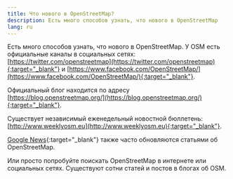 ```yaml
---
title: Что нового в OpenStreetMap?
description: Есть много способов узнать, что нового в OpenStreetMap
lang: ru
---
```


Есть много способов узнать, что нового в OpenStreetMap. У OSM есть официальные каналы в социальных сетях: [https://twitter.com/openstreetmap](https://twitter.com/openstreetmap){:target="_blank"} и [https://www.facebook.com/OpenStreetMap/](https://www.facebook.com/OpenStreetMap/){:target="_blank"}.

Официальный блог находится по адресу [https://blog.openstreetmap.org/](https://blog.openstreetmap.org/){:target="_blank"}.

Существует независимый еженедельный новостной бюллетень: [http://www.weeklyosm.eu](http://www.weeklyosm.eu){:target="_blank"}.

[Google News](https://news.google.com/news/search/section/q/openstreetmap/openstreetmap?hl=en&gl=US&ned=us){:target="_blank"} также часто обновляются статьями об OpenStreetMap.

Или просто попробуйте поискать OpenStreetMap в интернете или социальных сетях. Существуют сотни статей и постов в блогах об OSM.
